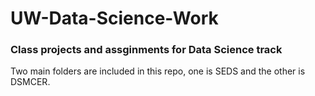 # UW-Data-Science-Work

### Class projects and assginments for Data Science track
Two main folders are included in this repo, one is SEDS and the other is DSMCER.

